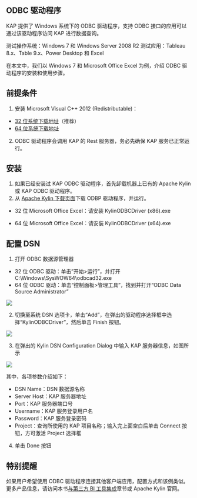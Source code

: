 ## ODBC 驱动程序

KAP 提供了 Windows 系统下的 ODBC 驱动程序，支持 ODBC 接口的应用可以通过该驱动程序访问 KAP 进行数据查询。

测试操作系统：Windows 7 和 Windows Server 2008 R2
测试应用：Tableau 8.x、Table 9.x、Power Desktop 和 Excel

在本文中，我们以 Windows 7 和 Microsoft Office Excel 为例，介绍 ODBC 驱动程序的安装和使用步骤。

## 前提条件 

1. 安装 Microsoft Visual C++ 2012 (Redistributable)：

- [32 位系统下载地址](http://download.microsoft.com/download/1/6/B/16B06F60-3B20-4FF2-B699-5E9B7962F9AE/VSU_4/vcredist_x86.exe)（推荐）
- [64 位系统下载地址](http://download.microsoft.com/download/1/6/B/16B06F60-3B20-4FF2-B699-5E9B7962F9AE/VSU_4/vcredist_x64.exe)

2. ODBC 驱动程序会调用 KAP 的 Rest 服务器，务必先确保 KAP 服务已正常运行。


## 安装

1.  如果已经安装过 KAP ODBC 驱动程序，首先卸载机器上已有的 Apache Kylin 或 KAP ODBC 驱动程序。
2.  从 [Apache Kylin 下载页面](http://kylin.apache.org/download)下载 ODBP 驱动程序，并运行。
- 32 位 Microsoft Office Excel：请安装 KylinODBCDriver \(x86\).exe


- 64 位 Microsoft Office Excel：请安装 KylinODBCDriver \(x64\).exe

## 配置 DSN

1.  打开 ODBC 数据源管理器

- 32 位 ODBC 驱动：单击”开始&gt;运行”，并打开 C:\Windows\SysWOW64\odbcad32.exe
- 64 位 ODBC 驱动：单击“控制面板&gt;管理工具”，找到并打开“ODBC Data Source Administrator”

![](images/odbc_01.png)

2.  切换至系统 DSN 选项卡，单击“Add”，在弹出的驱动程序选择框中选择“KylinODBCDriver”，然后单击 Finish 按钮。

![](images/odbc_02.png)

3.  在弹出的 Kylin DSN Configuration Dialog 中输入 KAP 服务器信息，如图所示

![](images/odbc_03.png)

其中，各项参数介绍如下：

* DSN Name：DSN 数据源名称
* Server Host：KAP 服务器地址
* Port：KAP 服务器端口号
* Username：KAP 服务登录用户名
* Password：KAP 服务登录密码
* Project：查询所使用的 KAP 项目名称；输入完上面空白后单击 Connect 按钮，方可激活 Project 选择框

4.  单击 Done 按钮



## 特别提醒

如果用户希望使用 ODBC 驱动程序连接其他客户端应用，配置方式和该例类似。更多产品信息，请访问本书[与第三方 BI 工具集成](../integration/README.md)章节或 Apache Kylin 官网。

